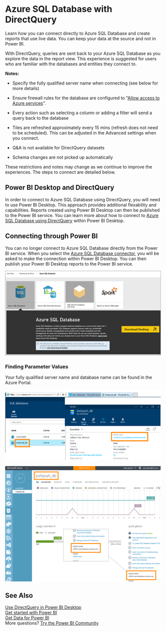 ﻿<properties 
   pageTitle="Azure SQL Database with DirectQuery"
   description="Azure SQL Database with DirectQuery"
   services="powerbi" 
   documentationCenter="" 
   authors="guyinacube" 
   manager="mblythe" 
   backup=""
   editor=""
   tags=""
   qualityFocus="no"
   qualityDate=""/>
 
<tags
   ms.service="powerbi"
   ms.devlang="NA"
   ms.topic="article"
   ms.tgt_pltfrm="NA"
   ms.workload="powerbi"
   ms.date="12/07/2016"
   ms.author="asaxton"/>
# Azure SQL Database with DirectQuery

Learn how you can connect directly to Azure SQL Database and create reports that use live data. You can keep your data at the source and not in Power BI.

With DirectQuery, queries are sent back to your Azure SQL Database as you explore the data in the report view. This experience is suggested for users who are familiar with the databases and entities they connect to.

**Notes:**

- Specify the fully qualified server name when connecting (see below for more details)

- Ensure firewall rules for the database are configured to "[Allow access to Azure services](https://msdn.microsoft.com/library/azure/ee621782.aspx)".

- Every action such as selecting a column or adding a filter will send a query back to the database

- Tiles are refreshed approximately every 15 mins (refresh does not need to be scheduled). This can be adjusted in the Advanced settings when you connect.

- Q&A is not available for DirectQuery datasets

- Schema changes are not picked up automatically

These restrictions and notes may change as we continue to improve the experiences. The steps to connect are detailed below. 

## Power BI Desktop and DirectQuery

In order to connect to Azure SQL Database using DirectQuery, you will need to use Power BI Desktop. This approach provides additional flexability and capabilities. Reports created using Power BI Desktop can then be published to the Power BI service. You can learn more about how to connect to [Azure SQL Database using DirectQuery](powerbi-desktop-use-directquery.md) within Power BI Desktop. 

## Connecting through Power BI

You can no longer connect to Azure SQL Database directly from the Power BI service. When you select the [Azure SQL Database connector](https://app.powerbi.com/getdata/bigdata/azure-sql-database-with-live-connect), you will be asked to make the connection within Power BI Desktop. You can then publish your Power BI Desktop reports to the Power BI service. 

![](media/powerbi-azure-sql-database-with-directquery/azure-sql-database-in-power-bi.png)

### Finding Parameter Values

Your fully qualified server name and database name can be found in the Azure Portal.

![](media/powerbi-azure-sql-database-with-directquery/AzurePortNew_update.png)


![](media/powerbi-azure-sql-database-with-directquery/AzurePortal_update.png)

## See Also

[Use DirectQuery in Power BI Desktop](powerbi-desktop-use-directquery.md)  
[Get started with Power BI](powerbi-service-get-started.md)  
[Get Data for Power BI](powerbi-service-get-data.md)  
More questions? [Try the Power BI Community](http://community.powerbi.com/)